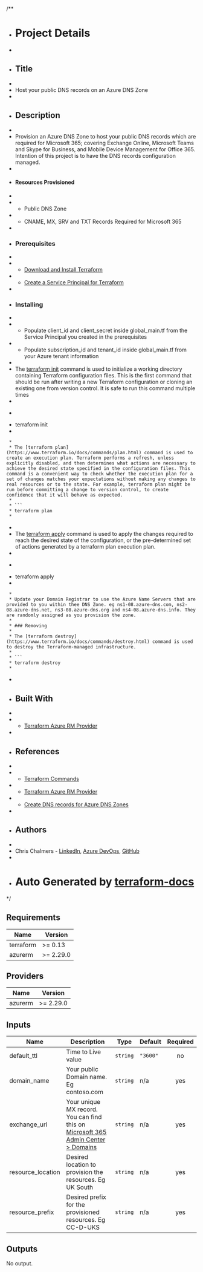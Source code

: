 /**
 * # Project Details
 *
 * ## Title
 *
 * Host your public DNS records on an Azure DNS Zone
 *
 * ## Description
 *
 * Provision an Azure DNS Zone to host your public DNS records which are required for Microsoft 365; covering Exchange Online, Microsoft Teams and Skype for Business, and Mobile Device Management for Office 365. Intention of this project is to have the DNS records configuration managed.
 *
 * #### Resources Provisioned
 *
 * * Public DNS Zone
 * * CNAME, MX, SRV and TXT Records Required for Microsoft 365
 *
 * ### Prerequisites
 *
 * * [Download and Install Terraform](https://www.terraform.io/downloads.html)
 * * [Create a Service Principal for Terraform](https://www.terraform.io/docs/providers/azurerm/guides/service_principal_client_secret.html#creating-a-service-principal)
 *
 * ### Installing
 *
 * * Populate client_id and client_secret inside global_main.tf from the Service Principal you created in the prerequisites
 * * Populate subscription_id and tenant_id inside global_main.tf from your Azure tenant information
 *
 * The [terraform init](https://www.terraform.io/docs/commands/init.html) command is used to initialize a working directory containing Terraform configuration files. This is the first command that should be run after writing a new Terraform configuration or cloning an existing one from version control. It is safe to run this command multiple times
 *
 * ```
 * terraform init
 *
```
 *
 * The [terraform plan](https://www.terraform.io/docs/commands/plan.html) command is used to create an execution plan. Terraform performs a refresh, unless explicitly disabled, and then determines what actions are necessary to achieve the desired state specified in the configuration files. This command is a convenient way to check whether the execution plan for a set of changes matches your expectations without making any changes to real resources or to the state. For example, terraform plan might be run before committing a change to version control, to create confidence that it will behave as expected.
 *
 * ```
 * terraform plan
 *
```
 *
 * The [terraform apply](https://www.terraform.io/docs/commands/apply.html) command is used to apply the changes required to reach the desired state of the configuration, or the pre-determined set of actions generated by a terraform plan execution plan.
 *
 * ```
 * terraform apply
 *
```
 *
 * Update your Domain Registrar to use the Azure Name Servers that are provided to you within thee DNS Zone. eg ns1-08.azure-dns.com, ns2-08.azure-dns.net, ns3-08.azure-dns.org and ns4-08.azure-dns.info. They are randomly assigned as you provision the zone.
 *
 * ### Removing
 *
 * The [terraform destroy](https://www.terraform.io/docs/commands/destroy.html) command is used to destroy the Terraform-managed infrastructure.
 *
 * ```
 * terraform destroy
 *
```
 *
 * ## Built With
 *
 * * [Terraform Azure RM Provider](https://www.terraform.io/docs/providers/azurerm/index.html)
 *
 * ## References
 *
 * * [Terraform Commands](https://www.terraform.io/docs/commands/index.html)
 * * [Terraform Azure RM Provider](https://www.terraform.io/docs/providers/azurerm/index.html)
 * * [Create DNS records for Azure DNS Zones](https://docs.microsoft.com/en-gb/microsoft-365/admin/dns/create-dns-records-for-azure-dns-zones?view=o365-worldwide#BKMK_add_SRV)
 *
 * ## Authors
 *
 * Chris Chalmers - [LinkedIn](https://uk.linkedin.com/in/chris-chalmers), [Azure DevOps](https://dev.azure.com/cbchalmers/Personal%20Development), [GitHub](https://github.com/cbchalmers)
 *
 * # Auto Generated by [terraform-docs](https://github.com/terraform-docs/terraform-docs)
 */

## Requirements

| Name | Version |
|------|---------|
| terraform | >= 0.13 |
| azurerm | >= 2.29.0 |

## Providers

| Name | Version |
|------|---------|
| azurerm | >= 2.29.0 |

## Inputs

| Name | Description | Type | Default | Required |
|------|-------------|------|---------|:--------:|
| default_ttl | Time to Live value | `string` | `"3600"` | no |
| domain_name | Your public Domain name. Eg contoso.com | `string` | n/a | yes |
| exchange_url | Your unique MX record. You can find this on [Microsoft 365 Admin Center > Domains](https://admin.microsoft.com/Adminportal/Home?source=applauncher#/Domains) | `string` | n/a | yes |
| resource_location | Desired location to provision the resources. Eg UK South | `string` | n/a | yes |
| resource_prefix | Desired prefix for the provisioned resources. Eg CC-D-UKS | `string` | n/a | yes |

## Outputs

No output.

